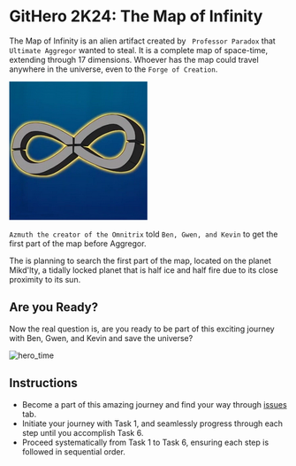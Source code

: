 # GitHero 2K24: The Map of Infinity

The Map of Infinity is an alien artifact created by ``` Professor Paradox``` that ```Ultimate Aggregor``` wanted to steal. It is a complete map of space-time, extending through 17 dimensions. Whoever has the map could travel anywhere in the universe, even to the ```Forge of Creation```.

![infinity](https://raw.githubusercontent.com/nandan645/GitHeroMedia/main/infinity.png)

```Azmuth the creator of the Omnitrix``` told ```Ben, Gwen, and Kevin``` to get the first part of the map before Aggregor.

The is planning to search the first part of the map, located on the planet Mikd'lty, a tidally locked planet that is half ice and half fire due to its close proximity to its sun.

## Are you Ready?

Now the real question is, are you ready to be part of this exciting journey with Ben, Gwen, and Kevin and save the universe?

![hero_time](https://raw.githubusercontent.com/nandan645/GitHeroMedia/main/hero_time.png)

## Instructions
- Become a part of this amazing journey and find your way through <a href = "https://github.com/KamandPrompt/GitHero-2024/issues/">issues<a/> tab.
- Initiate your journey with Task 1, and seamlessly progress through each step until you accomplish Task 6.
- Proceed systematically from Task 1 to Task 6, ensuring each step is followed in sequential order.
